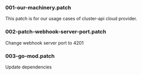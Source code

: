 ### 001-our-machinery.patch
This patch is for our usage cases of cluster-api cloud provider.

### 002-patch-webhook-server-port.patch
Change webhook server port to 4201

### 003-go-mod.patch

Update dependencies
